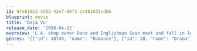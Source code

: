 ```yaml
---
id: 8fe818b3-4362-42e7-80f2-cb481031cdb6
blueprint: movie
title: 'Déjà Vu'
release_date: '1998-04-22'
overview: 'L.A. shop owner Dana and Englishman Sean meet and fall in love at first sight, but Sean is married and Dana is to marry her business partner Alex.'
genres: '[{"id": 10749, "name": "Romance"}, {"id": 18, "name": "Drama"}]'
---
```

